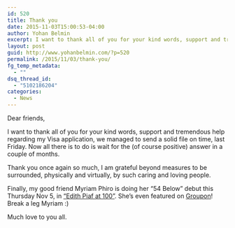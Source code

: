 ```yaml
---
id: 520
title: Thank you
date: 2015-11-03T15:00:53-04:00
author: Yohan Belmin
excerpt: I want to thank all of you for your kind words, support and tremendous help regarding my Visa application, we managed to send a solid file on time, last Friday. Now all there is to do is wait for the (of course positive) answer in a couple of months.
layout: post
guid: http://www.yohanbelmin.com/?p=520
permalink: /2015/11/03/thank-you/
fg_temp_metadata:
  - ""
dsq_thread_id:
  - "5102186204"
categories:
  - News
---
```

Dear friends,

I want to thank all of you for your kind words, support and tremendous help regarding my Visa application, we managed to send a solid file on time, last Friday. Now all there is to do is wait for the (of course positive) answer in a couple of months.

Thank you once again so much, I am grateful beyond measures to be surrounded, physically and virtually, by such caring and loving people.

Finally, my good friend Myriam Phiro is doing her &#8220;54 Below&#8221; debut this Thursday Nov 5, in <a href="http://54below.com/artist/myriam-phiro-edith-piaf-at-100/" target="_blank">&#8220;Edith Piaf at 100&#8221;</a>. She&#8217;s even featured on <a href="https://www.groupon.com/deals/campaign-0-39654563" target="_blank">Groupon</a>! Break a leg Myriam :)

Much love to you all.
